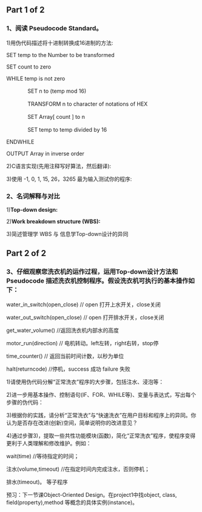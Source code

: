 ## Part 1 of 2

### 1、阅读 Pseudocode Standard。

1)用伪代码描述将十进制转换成16进制的方法:

SET temp to the Number to be transformed

SET count to zero

WHILE temp is not zero

　　　　SET n to (temp mod 16)

　　　　TRANSFORM n to character of notations of HEX

　　　　SET Array[ count ] to n

　　　　SET temp to temp divided by 16

ENDWHILE

OUTPUT Array in inverse order

2)C语言实现(先用注释写好算法，然后翻译):

3)使用 -1, 0, 1, 15, 26，3265 最为输入测试你的程序:

### 2、名词解释与对比

1)**Top-down design:**

2)**Work breakdown structure (WBS):**

3)简述管理学 WBS 与 信息学Top-down设计的异同


## Part 2 of 2

### 3、仔细观察您洗衣机的运作过程，运用Top-down设计方法和Pseudocode 描述洗衣机控制程序。假设洗衣机可执行的基本操作如下：

water_in_switch(open_close) // open 打开上水开关，close关闭

water_out_switch(open_close) // open 打开排水开关，close关闭

get_water_volume() //返回洗衣机内部水的高度

motor_run(direction) // 电机转动。left左转，right右转，stop停

time_counter() // 返回当前时间计数，以秒为单位

halt(returncode) //停机，success 成功 failure 失败

1)请使用伪代码分解“正常洗衣”程序的大步骤，包括注水、浸泡等：

2)进一步用基本操作、控制语句(IF、FOR、WHILE等)、变量与表达式，写出每个步骤的伪代码：

3)根据你的实践，请分析“正常洗衣”与“快速洗衣”在用户目标和程序上的异同。你认为是否存在改进(创新)空间，简单说明你的改进意见？

4)通过步骤3)，提取一些共性功能模块(函数)，简化“正常洗衣”程序，使程序变得更利于人类理解和修改维护。例如：

wait(time) //等待指定的时间；

注水(volume,timeout) //在指定时间内完成注水，否则停机；

排水(timeout)。 等子程序

预习：下一节课Object-Oriented Design。在project1中找object, class, field(property),method 等概念的具体实例(instance)。